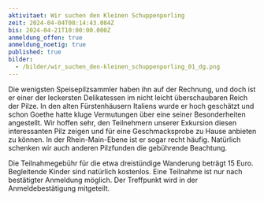 ```yaml
---
aktivitaet: Wir suchen den Kleinen Schuppenporling
zeit: 2024-04-04T08:14:43.084Z
bis: 2024-04-21T10:00:00.000Z
anmeldung_offen: true
anmeldung_noetig: true
published: true
bilder:
  - /bilder/wir_suchen_den-kleinen_schuppenporling_01_dg.png
---
```

Die wenigsten Speisepilzsammler haben ihn auf der Rechnung, und doch ist er einer der leckersten Delikatessen im nicht leicht überschaubaren Reich der Pilze.  In den alten Fürstenhäusern Italiens wurde er hoch geschätzt und schon Goethe hatte kluge Vermutungen über eine seiner Besonderheiten angestellt. Wir hoffen sehr, den Teilnehmern unserer Exkursion diesen interessanten Pilz  zeigen und für eine Geschmacksprobe zu Hause anbieten zu können. In der Rhein-Main-Ebene ist er sogar recht häufig. Natürlich schenken wir auch anderen Pilzfunden die gebührende Beachtung.

Die Teilnahmegebühr für die etwa dreistündige Wanderung beträgt 15 Euro. Begleitende Kinder sind natürlich kostenlos. Eine Teilnahme ist nur nach bestätigter Anmeldung möglich. Der Treffpunkt wird in der Anmeldebestätigung mitgeteilt.
